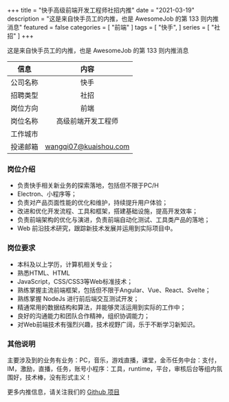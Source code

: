 +++
title = "快手高级前端开发工程师社招内推"
date = "2021-03-19"
description = "这是来自快手员工的内推，也是 AwesomeJob 的第 133 则内推消息"
featured = false
categories = [
    "前端"
]
tags = [
    "快手",
]
series = [
    "社招"
]
+++

这是来自快手员工的内推，也是 AwesomeJob 的第 133 则内推消息
<!--more-->

| 信息 | 内容 |
| :-----:| :----: |
| 公司名称 | 快手 |
| 招聘类型 | 社招 |
| 岗位方向 | 前端 |
| 岗位名称 | 高级前端开发工程师 |
| 工作城市 |  |
| 投递邮箱 | wangqi07@kuaishou.com |

### 岗位介绍

- 负责快手相关新业务的探索落地，包括但不限于PC/H
- Electron、小程序等；
- 负责对产品页面性能的优化和维护，持续提升用户体验；
- 改进和优化开发流程、工具和框架，搭建基础设施，提高开发效率；
- 负责前端架构的优化与演进，负责前端自动化测试、工具类产品的落地；
- Web 前沿技术研究，跟踪新技术发展并运用到实际项目中。

### 岗位要求

- 本科及以上学历，计算机相关专业；
- 熟悉HTML、HTML
- JavaScript，CSS/CSS3等Web标准技术；
- 熟练掌握主流前端框架，包括但不限于Angular、Vue、React、Svelte；
- 熟练掌握 NodeJs 进行前后端交互测试开发；
- 精通常用的数据结构和算法，并能够灵活运用到实际的工作中；
- 良好的沟通能力和团队合作精神，组织协调能力；
- 对Web前端技术有强烈兴趣，技术视野广阔，乐于不断学习新知识。

### 其他说明

主要涉及到的业务有业务：PC，音乐，游戏直播，课堂，金币任务中台：支付，IM，激励，直播，任务，账号小程序：工具，runtime，平台，审核后台等组内氛围好，技术棒，没有形式主义！

更多内推信息，请关注我们的 [Github 项目](https://github.com/Dikea/AwesomeJob)

